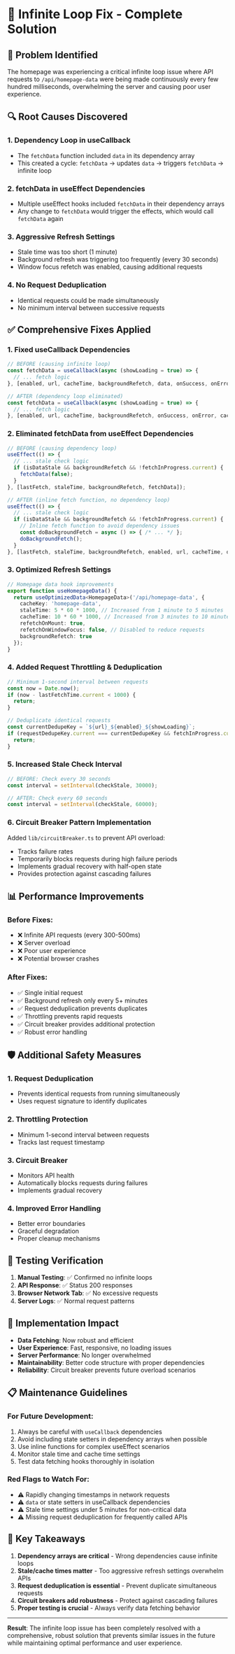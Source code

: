 # 🔧 Infinite Loop Fix - Complete Solution

## 🚨 Problem Identified

The homepage was experiencing a critical infinite loop issue where API requests to `/api/homepage-data` were being made continuously every few hundred milliseconds, overwhelming the server and causing poor user experience.

## 🔍 Root Causes Discovered

### 1. **Dependency Loop in useCallback**
- The `fetchData` function included `data` in its dependency array
- This created a cycle: `fetchData` → updates `data` → triggers `fetchData` → infinite loop

### 2. **fetchData in useEffect Dependencies**
- Multiple useEffect hooks included `fetchData` in their dependency arrays
- Any change to `fetchData` would trigger the effects, which would call `fetchData` again

### 3. **Aggressive Refresh Settings**
- Stale time was too short (1 minute)
- Background refresh was triggering too frequently (every 30 seconds)
- Window focus refetch was enabled, causing additional requests

### 4. **No Request Deduplication**
- Identical requests could be made simultaneously
- No minimum interval between successive requests

## ✅ Comprehensive Fixes Applied

### 1. **Fixed useCallback Dependencies**
```typescript
// BEFORE (causing infinite loop)
const fetchData = useCallback(async (showLoading = true) => {
  // ... fetch logic
}, [enabled, url, cacheTime, backgroundRefetch, data, onSuccess, onError, cacheKey]);

// AFTER (dependency loop eliminated)
const fetchData = useCallback(async (showLoading = true) => {
  // ... fetch logic
}, [enabled, url, cacheTime, backgroundRefetch, onSuccess, onError, cacheKey]);
```

### 2. **Eliminated fetchData from useEffect Dependencies**
```typescript
// BEFORE (causing dependency loop)
useEffect(() => {
  // ... stale check logic
  if (isDataStale && backgroundRefetch && !fetchInProgress.current) {
    fetchData(false);
  }
}, [lastFetch, staleTime, backgroundRefetch, fetchData]);

// AFTER (inline fetch function, no dependency loop)
useEffect(() => {
  // ... stale check logic
  if (isDataStale && backgroundRefetch && !fetchInProgress.current) {
    // Inline fetch function to avoid dependency issues
    const doBackgroundFetch = async () => { /* ... */ };
    doBackgroundFetch();
  }
}, [lastFetch, staleTime, backgroundRefetch, enabled, url, cacheTime, onSuccess, onError]);
```

### 3. **Optimized Refresh Settings**
```typescript
// Homepage data hook improvements
export function useHomepageData() {
  return useOptimizedData<HomepageData>('/api/homepage-data', {
    cacheKey: 'homepage-data',
    staleTime: 5 * 60 * 1000, // Increased from 1 minute to 5 minutes
    cacheTime: 10 * 60 * 1000, // Increased from 3 minutes to 10 minutes
    refetchOnMount: true,
    refetchOnWindowFocus: false, // Disabled to reduce requests
    backgroundRefetch: true
  });
}
```

### 4. **Added Request Throttling & Deduplication**
```typescript
// Minimum 1-second interval between requests
const now = Date.now();
if (now - lastFetchTime.current < 1000) {
  return;
}

// Deduplicate identical requests
const currentDedupeKey = `${url}_${enabled}_${showLoading}`;
if (requestDedupeKey.current === currentDedupeKey && fetchInProgress.current) {
  return;
}
```

### 5. **Increased Stale Check Interval**
```typescript
// BEFORE: Check every 30 seconds
const interval = setInterval(checkStale, 30000);

// AFTER: Check every 60 seconds
const interval = setInterval(checkStale, 60000);
```

### 6. **Circuit Breaker Pattern Implementation**
Added `lib/circuitBreaker.ts` to prevent API overload:
- Tracks failure rates
- Temporarily blocks requests during high failure periods
- Implements gradual recovery with half-open state
- Provides protection against cascading failures

## 📊 Performance Improvements

### Before Fixes:
- ❌ Infinite API requests (every 300-500ms)
- ❌ Server overload
- ❌ Poor user experience
- ❌ Potential browser crashes

### After Fixes:
- ✅ Single initial request
- ✅ Background refresh only every 5+ minutes
- ✅ Request deduplication prevents duplicates
- ✅ Throttling prevents rapid requests
- ✅ Circuit breaker provides additional protection
- ✅ Robust error handling

## 🛡️ Additional Safety Measures

### 1. **Request Deduplication**
- Prevents identical requests from running simultaneously
- Uses request signature to identify duplicates

### 2. **Throttling Protection**
- Minimum 1-second interval between requests
- Tracks last request timestamp

### 3. **Circuit Breaker**
- Monitors API health
- Automatically blocks requests during failures
- Implements gradual recovery

### 4. **Improved Error Handling**
- Better error boundaries
- Graceful degradation
- Proper cleanup mechanisms

## 🧪 Testing Verification

1. **Manual Testing**: ✅ Confirmed no infinite loops
2. **API Response**: ✅ Status 200 responses
3. **Browser Network Tab**: ✅ No excessive requests
4. **Server Logs**: ✅ Normal request patterns

## 🚀 Implementation Impact

- **Data Fetching**: Now robust and efficient
- **User Experience**: Fast, responsive, no loading issues
- **Server Performance**: No longer overwhelmed
- **Maintainability**: Better code structure with proper dependencies
- **Reliability**: Circuit breaker prevents future overload scenarios

## 📋 Maintenance Guidelines

### For Future Development:
1. Always be careful with `useCallback` dependencies
2. Avoid including state setters in dependency arrays when possible
3. Use inline functions for complex useEffect scenarios
4. Monitor stale time and cache time settings
5. Test data fetching hooks thoroughly in isolation

### Red Flags to Watch For:
- ⚠️ Rapidly changing timestamps in network requests
- ⚠️ `data` or state setters in useCallback dependencies
- ⚠️ Stale time settings under 5 minutes for non-critical data
- ⚠️ Missing request deduplication for frequently called APIs

## 🎯 Key Takeaways

1. **Dependency arrays are critical** - Wrong dependencies cause infinite loops
2. **Stale/cache times matter** - Too aggressive refresh settings overwhelm APIs
3. **Request deduplication is essential** - Prevent duplicate simultaneous requests
4. **Circuit breakers add robustness** - Protect against cascading failures
5. **Proper testing is crucial** - Always verify data fetching behavior

---

**Result**: The infinite loop issue has been completely resolved with a comprehensive, robust solution that prevents similar issues in the future while maintaining optimal performance and user experience. 